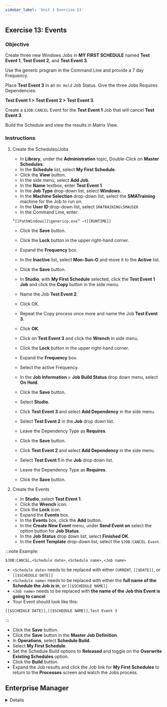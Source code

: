 ```yaml
---
sidebar_label: 'Unit 3 Exercise 13'
---
```


## Exercise 13: Events

### Objective

Create three new Windows Jobs in **MY FIRST SCHEDULE** named **Test Event 1**, **Test Event 2**, and **Test Event 3**. 

Use the generic program in the Command Line and provide a 7 day Frequency. 

Place **Test Event 3** in an ```On Hold``` Job Status. Give the three Jobs Requires Dependencies:

**Test Event 1 > Test Event 2 > Test Event 3**.

Create a ```$JOB:CANCEL``` Event for the **Test Event 1** Job that will cancel **Test Event 3**.

Build the Schedule and view the results in Matrix View.

### Instructions

1.	Create the Schedules/Jobs
    *	In **Library**, under the **Administration** topic, Double-Click on **Master Schedules**. 
    *	In the **Schedule** list, select **My First Schedule**.
    * Click the **View** button.
    * In the side menu, select **Add Job**.
    *	In the **Name** textbox, enter **Test Event 1**.
    *	In the **Job Type** drop-down list, select **Windows**.
    *	In the **Machine Selection** drop-down list, select the **SMATraining** machine for the Job to run on. 
    *	In the **User ID** drop-down list, select ```SMATRAINING\SMAUSER``` 
    *	In the Command Line, enter:  
    ```
    “[[PathWindows]]\genericp.exe” –t[[RUNTIME]]
    ```  
    *	Click the **Save** button.
    * Click the **Lock** button in the upper right-hand corner.
    *	Expand the **Frequency** box.
    *	In the **Inactive** list, select **Mon-Sun-O** and move it to the **Active** list.
    *	Click the **Save** button.
  

    *	In **Studio**, with **My First Schedule** selected, click the **Test Event 1 Job** and click the **Copy** button in the side menu. 
    *	Name the Job **Test Event 2**.
    *	Click OK.
    *	Repeat the Copy process once more and name the Job **Test Event 3**.
    *	Click **OK**.
    * Click on **Test Event 3** and click the **Wrench** in side menu.
    * Click the **Lock** button in the upper right-hand corner.
    *	Expand the **Frequency** box.
    * Select the active Frequency.
    *	In the **Job Information** > **Job Build Status** drop down menu, select **On Hold**.
    *	Click the **Save** button.
    *	Select **Studio**.
    * Click **Test Event 3** and select **Add Dependency** in the side menu.
    * Select **Test Event 2** in the **Job** drop down list.
    * Leave the Dependency Type as **Requires**.
    * Click the **Save** button.
    * Click **Test Event 2** and select **Add Dependency** in the side menu.
    * Select **Test Event 1** in the **Job** drop down list.
    * Leave the Dependency Type as **Requires**.
    * Click the **Save** button.

2.	Create the Events
    * In **Studio**, select **Test Event 1**.
    * Click the **Wrench** icon.
    * Click the **Lock** icon.
    *	Expand the **Events** box.
    *	In the **Events** box, click the **Add** button. 
    *	In the **Create New Event** menu, under **Send Event on** select the option button for **Job Status**. 
    *	In the **Job Status** drop down list, select **Finished OK**.
    *	In the **Event Template** drop-down list, select the ```$JOB:CANCEL Event```. 

:::note Example:

```
$JOB:CANCEL,<Schedule date>,<Schedule name>,<Job name>
```        
* ```<Schedule date>``` needs to be replaced with either ```CURRENT```, ```[[$DATE]]```, or ```[[$SCHEDULE DATE]]```  
* ```<Schedule name>``` needs to be replaced with either the **full name of the Schedule the Job is in**, or ```[[$SCHEDULE NAME]]```  
* ```<Job name>``` needs to be replaced with **the name of the Job this Event is going to cancel**  
* Your Event should look like this: 

```
[[$SCHEDULE DATE]],[[$SCHEDULE NAME]],Test Event 3
```

:::

* Click the **Save** button.  
* Click the **Save** button in the **Master Job Definition**.
* In **Operations**, select **Schedule Build**.
* Select **My First Schedule**.
* Set the Schedule Build options to **Released** and toggle on the **Overwrite Existing Schedules** option.
* Click the **Build** button.
* Expand the Job results and click the Job link for **My First Schedules** to return to the **Processes** screen and watch the Jobs process.



## Enterprise Manager

<details>

:::tip [Walkthrough Video - Unit 3 Exercise 13](../static/videobasic/U3E13.mp4)

:::


1.	Create the Schedules/Jobs
    *	Under the **Administration** topic, Double-Click on **Job Master**. 
    *	In the **Schedule** drop-down list, select **My First Schedule**.
    *	On the **Job Master Toolbar**, click the **Add** button. 
    *	In the **Name** textbox, enter **Test Event 1**.
    *	In the **Job Type** drop-down list, select **Windows**.
    *	In the **Primary Machine** drop-down list, select the **SMATraining** machine for the Job to run on. 
    *	In the User ID drop-down list, select ```SMATRAINING\SMAUSER``` 
    *	In the Command Line, type Ctrl + F and Double-Click on the command that looks like this:  
    ```
    “[[PathWindows]]\genericp.exe” –t[[RUNTIME]]
    ```  
    *	Click the **Save** button.
    *	Click the **Frequency** tab.
    *	Within the **Frequency list** frame, click the **Add** button.
    *	Click inside the option button to **Use existing Frequency**.
    *	In the **Frequency** drop-down list, select **Mon-Sun-O**.
    *	Click **Next**.
    *	Click the **Finish** button.
    *	On the **Job Master Toolbar**, click the **Copy** button. 
    *	Name the Job **Test Event 2**.
    *	Click OK.
    *	On the **Job Master Toolbar**, click the **Copy** button. 
    *	Name the Job **Test Event 3**.
    *	Click **OK**.
    *	Click the **Frequency** tab.
    *	In the **Job Build Status** frame, select **On Hold**.
    *	Click the **Save** button.
    *	Close the **Job Master**.
    *	Under the **Administration** topic, Double-Click on **Workflow Designer**.
    *	In the Select Schedule list, select My First Schedule.
    *	Click the Add Dependency tool.
    *	Click **Test Event 1**, then **Test Event 2** to create a **Requires dependency**.
    *	Click **Test Event 2**, then **Test Event 3** to create a **Requires dependency**.
2.	Create the Events
    *	From the **Workflow Designer**, Right-Click **Test Event 1** and select **Edit**.
    *	Click on the **Events** tab.
    *	In the **Events** frame, click the **Add** button. 
    *	In the **Event Definition Wizard**, under **Send Event on** select the option button for **Job Status**. 
    *	Click the **Next** button.
    *	In the **Job Status** drop-down list, select Finished **OK**.
    *	Click the **Next** button.
    *	In the **Event Template** drop-down list, select the ```$JOB:CANCEL Event```. 

:::note Example:

```
$JOB:CANCEL,<Schedule date>,<Schedule name>,<Job name>
```        
* ```<Schedule date>``` needs to be replaced with either ```CURRENT```, ```[[$DATE]]```, or ```[[$SCHEDULE DATE]]```  
* ```<Schedule name>``` needs to be replaced with either the **full name of the Schedule the Job is in**, or ```[[$SCHEDULE NAME]]```  
* ```<Job name>``` needs to be replaced with **the name of the Job this Event is going to cancel**  
* Your Event should look like this: 

```
[[$SCHEDULE DATE]],[[$SCHEDULE NAME]],Test Event 3
```

:::

* Click the **Finish** button.  
* Close the **Job Master** and the **Workflow Designer** tabs.  
* Open one of the **operations views** and check if **My First Schedule** is **In Process** 
:::note
Cancel the Jobs if My First Schedule is not Completed 
:::
* **Build the Schedule** (Released) and watch it process.  
* Use either **List** or **Matrix** views in **Enterprise Manager** or use **Solution Manager**.  

</details>